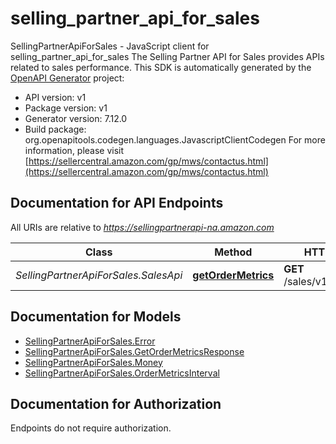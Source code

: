 # selling_partner_api_for_sales

SellingPartnerApiForSales - JavaScript client for selling_partner_api_for_sales
The Selling Partner API for Sales provides APIs related to sales performance.
This SDK is automatically generated by the [OpenAPI Generator](https://openapi-generator.tech) project:

- API version: v1
- Package version: v1
- Generator version: 7.12.0
- Build package: org.openapitools.codegen.languages.JavascriptClientCodegen
For more information, please visit [https://sellercentral.amazon.com/gp/mws/contactus.html](https://sellercentral.amazon.com/gp/mws/contactus.html)

## Documentation for API Endpoints

All URIs are relative to *https://sellingpartnerapi-na.amazon.com*

Class | Method | HTTP request | Description
------------ | ------------- | ------------- | -------------
*SellingPartnerApiForSales.SalesApi* | [**getOrderMetrics**](docs/SalesApi.md#getOrderMetrics) | **GET** /sales/v1/orderMetrics | 


## Documentation for Models

 - [SellingPartnerApiForSales.Error](docs/Error.md)
 - [SellingPartnerApiForSales.GetOrderMetricsResponse](docs/GetOrderMetricsResponse.md)
 - [SellingPartnerApiForSales.Money](docs/Money.md)
 - [SellingPartnerApiForSales.OrderMetricsInterval](docs/OrderMetricsInterval.md)


## Documentation for Authorization

Endpoints do not require authorization.

